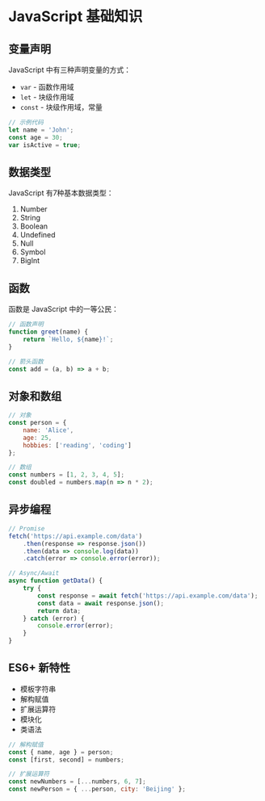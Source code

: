 # JavaScript 基础知识

## 变量声明
JavaScript 中有三种声明变量的方式：
- `var` - 函数作用域
- `let` - 块级作用域  
- `const` - 块级作用域，常量

```javascript
// 示例代码
let name = 'John';
const age = 30;
var isActive = true;
```

## 数据类型
JavaScript 有7种基本数据类型：
1. Number
2. String
3. Boolean
4. Undefined
5. Null
6. Symbol
7. BigInt

## 函数
函数是 JavaScript 中的一等公民：

```javascript
// 函数声明
function greet(name) {
    return `Hello, ${name}!`;
}

// 箭头函数
const add = (a, b) => a + b;
```

## 对象和数组

```javascript
// 对象
const person = {
    name: 'Alice',
    age: 25,
    hobbies: ['reading', 'coding']
};

// 数组
const numbers = [1, 2, 3, 4, 5];
const doubled = numbers.map(n => n * 2);
```

## 异步编程

```javascript
// Promise
fetch('https://api.example.com/data')
    .then(response => response.json())
    .then(data => console.log(data))
    .catch(error => console.error(error));

// Async/Await
async function getData() {
    try {
        const response = await fetch('https://api.example.com/data');
        const data = await response.json();
        return data;
    } catch (error) {
        console.error(error);
    }
}
```

## ES6+ 新特性

- 模板字符串
- 解构赋值
- 扩展运算符
- 模块化
- 类语法

```javascript
// 解构赋值
const { name, age } = person;
const [first, second] = numbers;

// 扩展运算符
const newNumbers = [...numbers, 6, 7];
const newPerson = { ...person, city: 'Beijing' };

